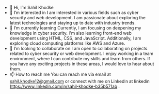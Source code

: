 - 👋 Hi, I’m Sahil Khodke
- 👀 I’m interested in I am interested in various fields such as cyber security and web development. I am passionate about exploring the latest technologies and staying up to date with industry trends.
- 🌱 I’m currently learning Currently, I am focusing on deepening my knowledge in cyber security. I'm also learning front-end web development using HTML, CSS, and JavaScript. Additionally, I am exploring cloud computing platforms like AWS and Azure.
- 💞️ I’m looking to collaborate on I am open to collaborating on projects related to cyber security or web development. I enjoy working in a team environment, where I can contribute my skills and learn from others. If you have any exciting projects in these areas, I would love to hear about them.
- 📫 How to reach me You can reach me via email at sahil.khodke12@gmail.com or connect with me on LinkedIn at linkedin https://www.linkedin.com/in/sahil-khodke-b35b571ab .

<!---
khodkesahil/khodkesahil is a ✨ special ✨ repository because its `README.md` (this file) appears on your GitHub profile.
You can click the Preview link to take a look at your changes.
--->
